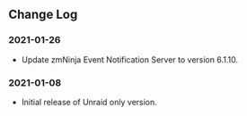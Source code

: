 ## Change Log

### 2021-01-26
- Update zmNinja Event Notification Server to version 6.1.10.

### 2021-01-08
- Initial release of Unraid only version.